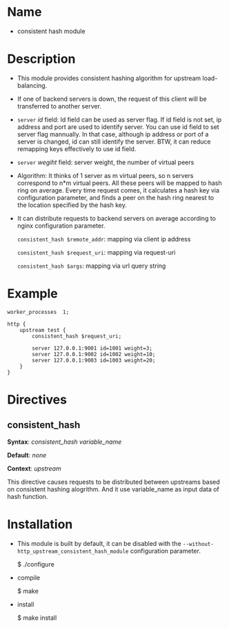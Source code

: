 Name
====

*  consistent hash module

Description
===========

* This module provides consistent hashing algorithm for upstream load-balancing.

* If one of backend servers is down, the request of this client will be transferred to another server.

* `server` *id* field: Id field can be used as server flag. If id field is not set, ip address and port are used to identify server. You can use id field to set server flag mannually. In that case, although ip address or port of a server is changed, id can still identify the server. BTW, it can reduce remapping keys effectively to use id field.

* `server` *wegiht* field: server weight, the number of virtual peers

* Algorithm: It thinks of 1 server as m virtual peers, so n servers correspond to n*m virtual peers. All these peers will be mapped to hash ring on average. Every time request comes, it calculates a hash key via configuration parameter, and finds a peer on the hash ring nearest to the location specified by the hash key.

* It can distribute requests to backend servers on average according to nginx configuration parameter.

    `consistent_hash $remote_addr`: mapping via client ip address

    `consistent_hash $request_uri`: mapping via request-uri

    `consistent_hash $args`: mapping via url query string


Example
===========

    worker_processes  1;

    http {
        upstream test {
            consistent_hash $request_uri;

            server 127.0.0.1:9001 id=1001 weight=3;
            server 127.0.0.1:9002 id=1002 weight=10;
            server 127.0.0.1:9003 id=1003 weight=20;
        }
    }


Directives
==========

consistent_hash
------------------------

**Syntax**: *consistent_hash variable_name*

**Default**: *none*

**Context**: *upstream*

This directive causes requests to be distributed between upstreams based on consistent hashing alogrithm. And it use variable_name as input data of hash function.


Installation
===========

* This module is built by default, it can be disabled with the `--without-http_upstream_consistent_hash_module` configuration parameter.

    $ ./configure

* compile

    $ make

* install

    $ make install
